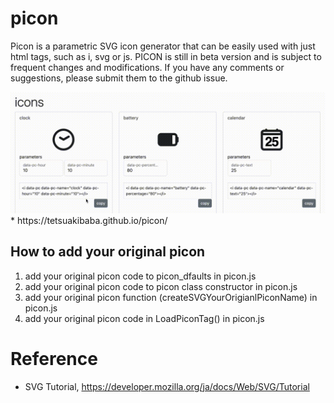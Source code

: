 # picon
Picon is a parametric SVG icon generator that can be easily used with just html tags, such as i, svg or js.
PICON is still in beta version and is subject to frequent changes and modifications. If you have any comments or suggestions, please submit them to the github issue.

<img src="teaser.gif">
  * https://tetsuakibaba.github.io/picon/

## How to add your original picon
 1. add your original picon code to picon_dfaults in picon.js
 2. add your original picon code to picon class constructor in picon.js
 3. add your original picon function (createSVGYourOrigianlPiconName) in picon.js
 4. add your original picon code in LoadPiconTag() in picon.js


# Reference
  * SVG Tutorial, https://developer.mozilla.org/ja/docs/Web/SVG/Tutorial